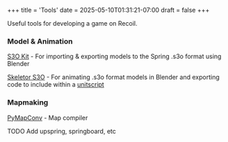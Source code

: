 +++
title = 'Tools'
date = 2025-05-10T01:31:21-07:00
draft = false
+++

Useful tools for developing a game on Recoil.

### Model & Animation

[S3O Kit](https://github.com/ChrisFloofyKitsune/s3o-blender-tools) - For importing & exporting models to the Spring .s3o format using Blender

[Skeletor S3O](https://github.com/Beherith/Skeletor_S3O) - For animating .s3o format models in Blender and exporting code to include within a [unitscript](https://springrts.com/wiki/Animation-LuaScripting)

### Mapmaking

[PyMapConv](https://github.com/Beherith/springrts_smf_compiler) - Map compiler

TODO Add upspring, springboard, etc
